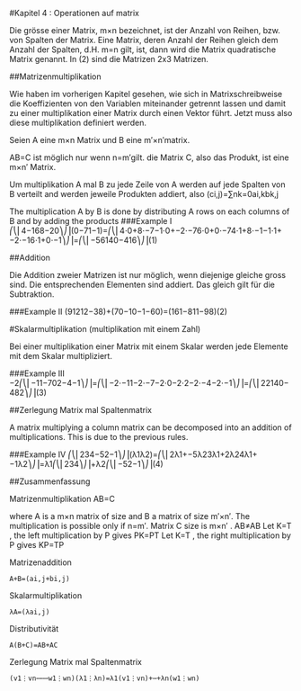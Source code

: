 #Kapitel 4 : Operationen auf matrix

Die grösse einer Matrix, m×n bezeichnet, ist der Anzahl von Reihen, bzw. von Spalten der Matrix. Eine Matrix, deren Anzahl der Reihen gleich dem Anzahl der Spalten, d.H. m=n gilt, ist, dann wird die Matrix quadratische Matrix genannt. In (2) sind die Matrizen 2x3 Matrizen.


##Matrizenmultiplikation

Wie haben im vorherigen Kapitel gesehen, wie sich in Matrixschreibweise die Koeffizienten von den Variablen miteinander getrennt lassen und damit zu einer multiplikation einer Matrix durch einen Vektor führt. Jetzt muss also diese multiplikation definiert werden.

Seien A eine m×n Matrix und B eine m′×n′matrix.

AB=C ist möglich nur wenn n=m′gilt. die Matrix C, also das Produkt, ist eine m×n′ Matrix.


Um multiplikation A mal B zu  jede Zeile von A werden auf jede Spalten von B verteilt and werden jeweile Produkten addiert, also  (ci,j)=∑nk=0ai,kbk,j

The multiplication A by B is done by distributing A rows on each columns of B and by adding the products
###Example I
⎛⎝⎜4−168−20⎞⎠⎟(0−71−1)=⎛⎝⎜4⋅0+8⋅−7−1⋅0+−2⋅−76⋅0+0⋅−74⋅1+8⋅−1−1⋅1+−2⋅−16⋅1+0⋅−1⎞⎠⎟=⎛⎝⎜−56140−416⎞⎠⎟(1)

##Addition

Die Addition zweier Matrizen ist nur möglich, wenn diejenige gleiche gross sind. Die entsprechenden Elementen sind addiert. Das gleich gilt für die Subtraktion.

###Example II
(91212−38)+(70−10−1−60)=(161−811−98)(2)

#Skalarmultiplikation (multiplikation mit einem Zahl)

Bei einer multiplikation einer Matrix mit einem Skalar werden jede Elemente mit dem Skalar multipliziert.

###Example III
−2⎛⎝⎜−11−702−4−1⎞⎠⎟=⎛⎝⎜−2⋅−11−2⋅−7−2⋅0−2⋅2−2⋅−4−2⋅−1⎞⎠⎟=⎛⎝⎜22140−482⎞⎠⎟(3)

##Zerlegung Matrix mal Spaltenmatrix

A matrix multiplying a column matrix can be decomposed into an addition of multiplications. This is due to the previous rules.

###Example IV
⎛⎝⎜234−52−1⎞⎠⎟(λ1λ2)=⎛⎝⎜2λ1+−5λ23λ1+2λ24λ1+−1λ2⎞⎠⎟=λ1⎛⎝⎜234⎞⎠⎟+λ2⎛⎝⎜−52−1⎞⎠⎟(4)

##Zusammenfassung

Matrizenmultiplikation
    AB=C

where A is a m×n matrix of size and B a matrix of size m′×n′. The multiplication is possible only if n=m′. Matrix C size is m×n′
.
AB≠AB
Let K=T
, the left multiplication by P gives PK=PT
Let K=T
, the right multiplication by P gives KP=TP

Matrizenaddition

    A+B=(ai,j+bi,j)

Skalarmultiplikation

    λA=(λai,j)

Distributivität

    A(B+C)=AB+AC

Zerlegung Matrix mal Spaltenmatrix

    (v1⋮vn⋯⋯⋯w1⋮wn)(λ1⋮λn)=λ1(v1⋮vn)+⋯+λn(w1⋮wn)
